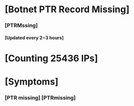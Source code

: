 # [Botnet PTR Record Missing]
### [PTRMssing]
#### [Updated every 2~3 hours]

# [Counting 25436 IPs]

# [Symptoms] 
###   [PTR missing] [PTRmissing]
